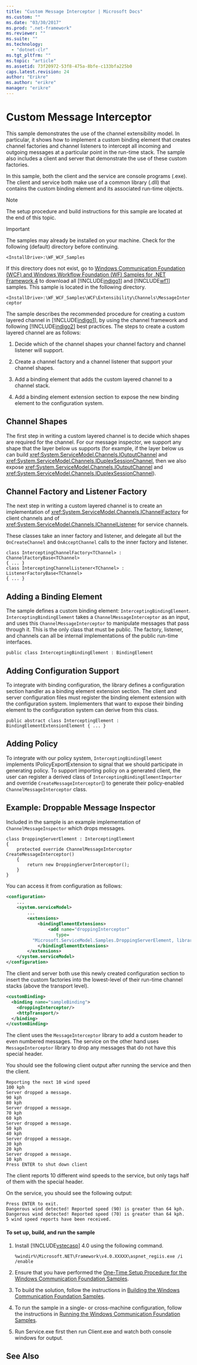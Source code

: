 ```yaml
---
title: "Custom Message Interceptor | Microsoft Docs"
ms.custom: ""
ms.date: "03/30/2017"
ms.prod: ".net-framework"
ms.reviewer: ""
ms.suite: ""
ms.technology: 
  - "dotnet-clr"
ms.tgt_pltfrm: ""
ms.topic: "article"
ms.assetid: 73f20972-53f8-475a-8bfe-c133bfa225b0
caps.latest.revision: 24
author: "Erikre"
ms.author: "erikre"
manager: "erikre"
---
```

# Custom Message Interceptor
This sample demonstrates the use of the channel extensibility model. In particular, it shows how to implement a custom binding element that creates channel factories and channel listeners to intercept all incoming and outgoing messages at a particular point in the run-time stack. The sample also includes a client and server that demonstrate the use of these custom factories.  
  
 In this sample, both the client and the service are console programs (.exe). The client and service both make use of a common library (.dll) that contains the custom binding element and its associated run-time objects.  
  
> [!NOTE]
>  The setup procedure and build instructions for this sample are located at the end of this topic.  
  
> [!IMPORTANT]
>  The samples may already be installed on your machine. Check for the following (default) directory before continuing.  
>   
>  `<InstallDrive>:\WF_WCF_Samples`  
>   
>  If this directory does not exist, go to [Windows Communication Foundation (WCF) and Windows Workflow Foundation (WF) Samples for .NET Framework 4](http://go.microsoft.com/fwlink/?LinkId=150780) to download all [!INCLUDE[indigo1](../../../../includes/indigo1-md.md)] and [!INCLUDE[wf1](../../../../includes/wf1-md.md)] samples. This sample is located in the following directory.  
>   
>  `<InstallDrive>:\WF_WCF_Samples\WCF\Extensibility\Channels\MessageInterceptor`  
  
 The sample describes the recommended procedure for creating a custom layered channel in [!INCLUDE[indigo1](../../../../includes/indigo1-md.md)], by using the channel framework and following [!INCLUDE[indigo2](../../../../includes/indigo2-md.md)] best practices. The steps to create a custom layered channel are as follows:  
  
1.  Decide which of the channel shapes your channel factory and channel listener will support.  
  
2.  Create a channel factory and a channel listener that support your channel shapes.  
  
3.  Add a binding element that adds the custom layered channel to a channel stack.  
  
4.  Add a binding element extension section to expose the new binding element to the configuration system.  
  
## Channel Shapes  
 The first step in writing a custom layered channel is to decide which shapes are required for the channel. For our message inspector, we support any shape that the layer below us supports (for example, if the layer below us can build <xref:System.ServiceModel.Channels.IOutputChannel> and <xref:System.ServiceModel.Channels.IDuplexSessionChannel>, then we also expose <xref:System.ServiceModel.Channels.IOutputChannel> and <xref:System.ServiceModel.Channels.IDuplexSessionChannel>).  
  
## Channel Factory and Listener Factory  
 The next step in writing a custom layered channel is to create an implementation of <xref:System.ServiceModel.Channels.IChannelFactory> for client channels and of <xref:System.ServiceModel.Channels.IChannelListener> for service channels.  
  
 These classes take an inner factory and listener, and delegate all but the `OnCreateChannel` and `OnAcceptChannel` calls to the inner factory and listener.  
  
```  
class InterceptingChannelFactory<TChannel> : ChannelFactoryBase<TChannel>  
{ ... }  
class InterceptingChannelListener<TChannel> : ListenerFactoryBase<TChannel>  
{ ... }  
```  
  
## Adding a Binding Element  
 The sample defines a custom binding element: `InterceptingBindingElement`. `InterceptingBindingElement` takes a `ChannelMessageInterceptor` as an input, and uses this `ChannelMessageInterceptor` to manipulate messages that pass through it. This is the only class that must be public. The factory, listener, and channels can all be internal implementations of the public run-time interfaces.  
  
```  
public class InterceptingBindingElement : BindingElement  
```  
  
## Adding Configuration Support  
 To integrate with binding configuration, the library defines a configuration section handler as a binding element extension section. The client and server configuration files must register the binding element extension with the configuration system. Implementers that want to expose their binding element to the configuration system can derive from this class.  
  
```  
public abstract class InterceptingElement : BindingElementExtensionElement { ... }  
```  
  
## Adding Policy  
 To integrate with our policy system, `InterceptingBindingElement` implements IPolicyExportExtension to signal that we should participate in generating policy. To support importing policy on a generated client, the user can register a derived class of `InterceptingBindingElementImporter` and override `CreateMessageInterceptor`() to generate their policy-enabled `ChannelMessageInterceptor` class.  
  
## Example: Droppable Message Inspector  
 Included in the sample is an example implementation of `ChannelMessageInspector` which drops messages.  
  
```  
class DroppingServerElement : InterceptingElement  
{  
    protected override ChannelMessageInterceptor CreateMessageInterceptor()  
    {  
        return new DroppingServerInterceptor();  
    }  
}  
```  
  
 You can access it from configuration as follows:  
  
```xml  
<configuration>  
    ...  
    <system.serviceModel>  
        ...  
        <extensions>  
            <bindingElementExtensions>  
                <add name="droppingInterceptor"   
                   type=  
          "Microsoft.ServiceModel.Samples.DroppingServerElement, library"/>  
            </bindingElementExtensions>  
        </extensions>  
    </system.serviceModel>  
</configuration>  
```  
  
 The client and server both use this newly created configuration section to insert the custom factories into the lowest-level of their run-time channel stacks (above the transport level).  
  
```xml  
<customBinding>  
  <binding name="sampleBinding">  
    <droppingInterceptor/>  
    <httpTransport/>  
  </binding>  
</customBinding>  
```  
  
 The client uses the `MessageInterceptor` library to add a custom header to even numbered messages. The service on the other hand uses `MessageInterceptor` library to drop any messages that do not have this special header.  
  
 You should see the following client output after running the service and then the client.  
  
```  
Reporting the next 10 wind speed  
100 kph  
Server dropped a message.  
90 kph  
80 kph  
Server dropped a message.  
70 kph  
60 kph  
Server dropped a message.  
50 kph  
40 kph  
Server dropped a message.  
30 kph  
20 kph  
Server dropped a message.  
10 kph  
Press ENTER to shut down client  
```  
  
 The client reports 10 different wind speeds to the service, but only tags half of them with the special header.  
  
 On the service, you should see the following output:  
  
```  
Press ENTER to exit.  
Dangerous wind detected! Reported speed (90) is greater than 64 kph.  
Dangerous wind detected! Reported speed (70) is greater than 64 kph.  
5 wind speed reports have been received.  
```  
  
#### To set up, build, and run the sample  
  
1.  Install [!INCLUDE[vstecasp](../../../../includes/vstecasp-md.md)] 4.0 using the following command.  
  
    ```  
    %windir%\Microsoft.NET\Framework\v4.0.XXXXX\aspnet_regiis.exe /i /enable  
    ```  
  
2.  Ensure that you have performed the [One-Time Setup Procedure for the Windows Communication Foundation Samples](../../../../docs/framework/wcf/samples/one-time-setup-procedure-for-the-wcf-samples.md).  
  
3.  To build the solution, follow the instructions in [Building the Windows Communication Foundation Samples](../../../../docs/framework/wcf/samples/building-the-samples.md).  
  
4.  To run the sample in a single- or cross-machine configuration, follow the instructions in [Running the Windows Communication Foundation Samples](../../../../docs/framework/wcf/samples/running-the-samples.md).  
  
5.  Run Service.exe first then run Client.exe and watch both console windows for output.  
  
## See Also
